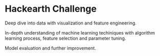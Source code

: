 # Hackearth Challenge

Deep dive into data with visualization and feature engineering.

In-depth understanding of machine learning techiniques with algorithm learning process, feature selection and parameter tuning.

Model evaluation and further improvement.
